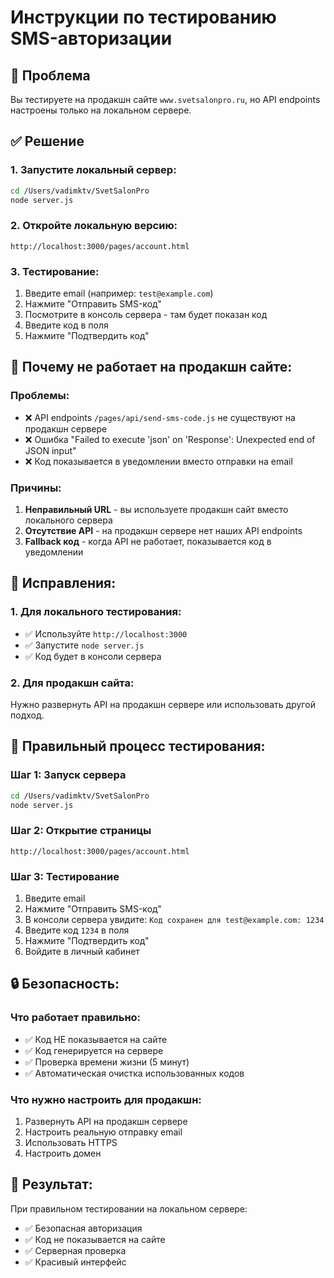 # Инструкции по тестированию SMS-авторизации

## 🔧 **Проблема**

Вы тестируете на продакшн сайте `www.svetsalonpro.ru`, но API endpoints настроены только на локальном сервере.

## ✅ **Решение**

### **1. Запустите локальный сервер:**
```bash
cd /Users/vadimktv/SvetSalonPro
node server.js
```

### **2. Откройте локальную версию:**
```
http://localhost:3000/pages/account.html
```

### **3. Тестирование:**
1. Введите email (например: `test@example.com`)
2. Нажмите "Отправить SMS-код"
3. Посмотрите в консоль сервера - там будет показан код
4. Введите код в поля
5. Нажмите "Подтвердить код"

## 🚨 **Почему не работает на продакшн сайте:**

### **Проблемы:**
- ❌ API endpoints `/pages/api/send-sms-code.js` не существуют на продакшн сервере
- ❌ Ошибка "Failed to execute 'json' on 'Response': Unexpected end of JSON input"
- ❌ Код показывается в уведомлении вместо отправки на email

### **Причины:**
1. **Неправильный URL** - вы используете продакшн сайт вместо локального сервера
2. **Отсутствие API** - на продакшн сервере нет наших API endpoints
3. **Fallback код** - когда API не работает, показывается код в уведомлении

## 🔧 **Исправления:**

### **1. Для локального тестирования:**
- ✅ Используйте `http://localhost:3000`
- ✅ Запустите `node server.js`
- ✅ Код будет в консоли сервера

### **2. Для продакшн сайта:**
Нужно развернуть API на продакшн сервере или использовать другой подход.

## 🎯 **Правильный процесс тестирования:**

### **Шаг 1: Запуск сервера**
```bash
cd /Users/vadimktv/SvetSalonPro
node server.js
```

### **Шаг 2: Открытие страницы**
```
http://localhost:3000/pages/account.html
```

### **Шаг 3: Тестирование**
1. Введите email
2. Нажмите "Отправить SMS-код"
3. В консоли сервера увидите: `Код сохранен для test@example.com: 1234`
4. Введите код `1234` в поля
5. Нажмите "Подтвердить код"
6. Войдите в личный кабинет

## 🔒 **Безопасность:**

### **Что работает правильно:**
- ✅ Код НЕ показывается на сайте
- ✅ Код генерируется на сервере
- ✅ Проверка времени жизни (5 минут)
- ✅ Автоматическая очистка использованных кодов

### **Что нужно настроить для продакшн:**
1. Развернуть API на продакшн сервере
2. Настроить реальную отправку email
3. Использовать HTTPS
4. Настроить домен

## 🎉 **Результат:**

При правильном тестировании на локальном сервере:
- ✅ Безопасная авторизация
- ✅ Код не показывается на сайте
- ✅ Серверная проверка
- ✅ Красивый интерфейс
